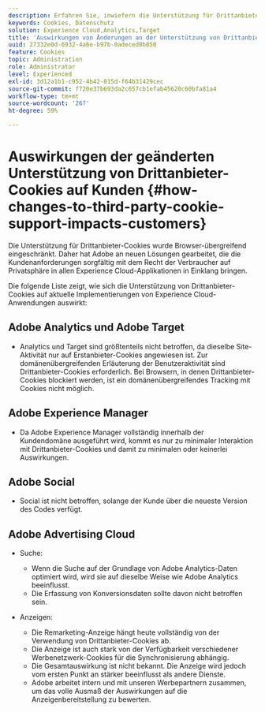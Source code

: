 ```yaml
---
description: Erfahren Sie, inwiefern die Unterstützung für Drittanbieter-Cookies in Browsern immer mehr eingeschränkt wird.
keywords: Cookies, Datenschutz
solution: Experience Cloud,Analytics,Target
title: 'Auswirkungen von Änderungen an der Unterstützung von Drittanbieter-Cookies auf Kunden '
uuid: 27332e0d-6932-4a6e-b97b-0adeced0b050
feature: Cookies
topic: Administration
role: Administrator
level: Experienced
exl-id: 3d12a1b1-c952-4b42-815d-f64b31429cec
source-git-commit: f720e37b693da2c657cb1efab45620c60bfa81a4
workflow-type: tm+mt
source-wordcount: '267'
ht-degree: 59%

---
```


# Auswirkungen der geänderten Unterstützung von Drittanbieter-Cookies auf Kunden {#how-changes-to-third-party-cookie-support-impacts-customers}

Die Unterstützung für Drittanbieter-Cookies wurde Browser-übergreifend eingeschränkt. Daher hat Adobe an neuen Lösungen gearbeitet, die die Kundenanforderungen sorgfältig mit dem Recht der Verbraucher auf Privatsphäre in allen Experience Cloud-Applikationen in Einklang bringen.

Die folgende Liste zeigt, wie sich die Unterstützung von Drittanbieter-Cookies auf aktuelle Implementierungen von Experience Cloud-Anwendungen auswirkt:

## Adobe Analytics und Adobe Target

* Analytics und Target sind größtenteils nicht betroffen, da dieselbe Site-Aktivität nur auf Erstanbieter-Cookies angewiesen ist. Zur domänenübergreifenden Erläuterung der Benutzeraktivität sind Drittanbieter-Cookies erforderlich. Bei Browsern, in denen Drittanbieter-Cookies blockiert werden, ist ein domänenübergreifendes Tracking mit Cookies nicht möglich.

## Adobe Experience Manager

* Da Adobe Experience Manager vollständig innerhalb der Kundendomäne ausgeführt wird, kommt es nur zu minimaler Interaktion mit Drittanbieter-Cookies und damit zu minimalen oder keinerlei Auswirkungen.

## Adobe Social

* Social ist nicht betroffen, solange der Kunde über die neueste Version des Codes verfügt.

## Adobe Advertising Cloud

* Suche:

   * Wenn die Suche auf der Grundlage von Adobe Analytics-Daten optimiert wird, wird sie auf dieselbe Weise wie Adobe Analytics beeinflusst.
   * Die Erfassung von Konversionsdaten sollte davon nicht betroffen sein.

* Anzeigen:

   * Die Remarketing-Anzeige hängt heute vollständig von der Verwendung von Drittanbieter-Cookies ab.
   * Die Anzeige ist auch stark von der Verfügbarkeit verschiedener Werbenetzwerk-Cookies für die Synchronisierung abhängig.
   * Die Gesamtauswirkung ist nicht bekannt. Die Anzeige wird jedoch vom ersten Punkt an stärker beeinflusst als andere Dienste.
   * Adobe arbeitet intern und mit unseren Werbepartnern zusammen, um das volle Ausmaß der Auswirkungen auf die Anzeigenbereitstellung zu bewerten.
